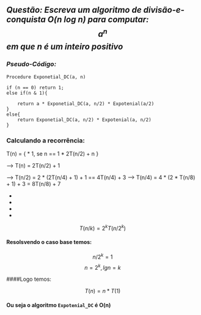 ## _Questão: Escreva um algoritmo de divisão-e-conquista O(n log n) para computar: $$a^n$$ em que n é um inteiro positivo_


### _Pseudo-Código:_
``` 
Procedure Exponetial_DC(a, n)

if (n == 0) return 1;
else if(n & 1){

    return a * Exponetial_DC(a, n/2) * Expotenial(a/2)
}
else{
    return Exponetial_DC(a, n/2) * Expotenial(a, n/2)
}

```
### Calculando a recorrência:


T(n) = {
    * 1, se n == 1
    * 2T(n/2) +  n
}


--> T(n) = 2T(n/2) + 1

--> T(n/2) = 2 * (2T(n/4) + 1) + 1 == 4T(n/4) + 3
--> T(n/4) = 4 * (2 * T(n/8) + 1) + 3 = 8T(n/8) + 7

* 
* 
* 
* 
$$ T(n / k) = 2^k T(n / 2^k)$$

#### Resolsvendo o caso base temos:

$$ n/2^k = 1$$
$$ n = 2 ^ k, lg n = k$$

####Logo temos:

$$T(n) = n * T(1)$$

#### Ou seja o algoritmo ```Expotenial_DC``` é O(n)

